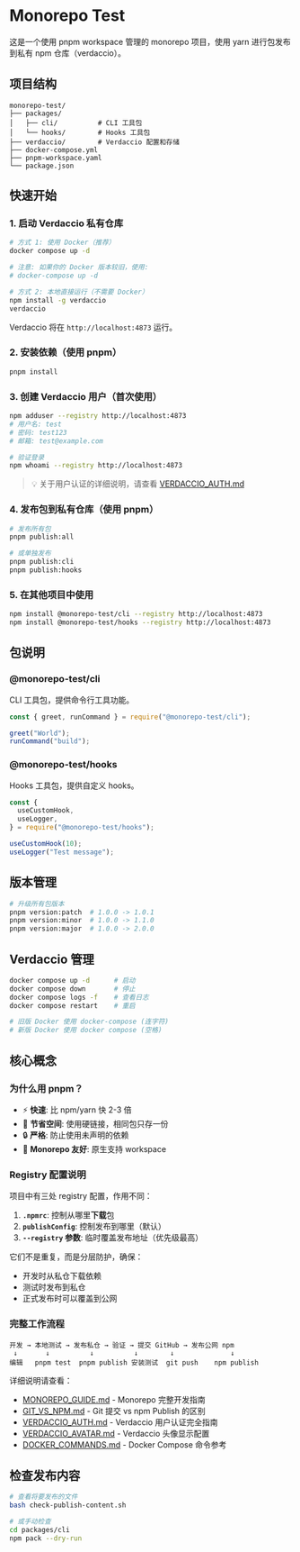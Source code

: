 # Monorepo Test

这是一个使用 pnpm workspace 管理的 monorepo 项目，使用 yarn 进行包发布到私有 npm 仓库（verdaccio）。

## 项目结构

```
monorepo-test/
├── packages/
│   ├── cli/          # CLI 工具包
│   └── hooks/        # Hooks 工具包
├── verdaccio/        # Verdaccio 配置和存储
├── docker-compose.yml
├── pnpm-workspace.yaml
└── package.json
```

## 快速开始

### 1. 启动 Verdaccio 私有仓库

```bash
# 方式 1: 使用 Docker（推荐）
docker compose up -d

# 注意: 如果你的 Docker 版本较旧，使用:
# docker-compose up -d

# 方式 2: 本地直接运行（不需要 Docker）
npm install -g verdaccio
verdaccio
```

Verdaccio 将在 `http://localhost:4873` 运行。

### 2. 安装依赖（使用 pnpm）

```bash
pnpm install
```

### 3. 创建 Verdaccio 用户（首次使用）

```bash
npm adduser --registry http://localhost:4873
# 用户名: test
# 密码: test123
# 邮箱: test@example.com

# 验证登录
npm whoami --registry http://localhost:4873
```

> 💡 关于用户认证的详细说明，请查看 [VERDACCIO_AUTH.md](./VERDACCIO_AUTH.md)

### 4. 发布包到私有仓库（使用 pnpm）

```bash
# 发布所有包
pnpm publish:all

# 或单独发布
pnpm publish:cli
pnpm publish:hooks
```

### 5. 在其他项目中使用

```bash
npm install @monorepo-test/cli --registry http://localhost:4873
npm install @monorepo-test/hooks --registry http://localhost:4873
```

## 包说明

### @monorepo-test/cli

CLI 工具包，提供命令行工具功能。

```javascript
const { greet, runCommand } = require("@monorepo-test/cli");

greet("World");
runCommand("build");
```

### @monorepo-test/hooks

Hooks 工具包，提供自定义 hooks。

```javascript
const {
  useCustomHook,
  useLogger,
} = require("@monorepo-test/hooks");

useCustomHook(10);
useLogger("Test message");
```

## 版本管理

```bash
# 升级所有包版本
pnpm version:patch  # 1.0.0 -> 1.0.1
pnpm version:minor  # 1.0.0 -> 1.1.0
pnpm version:major  # 1.0.0 -> 2.0.0
```

## Verdaccio 管理

```bash
docker compose up -d      # 启动
docker compose down       # 停止
docker compose logs -f    # 查看日志
docker compose restart    # 重启

# 旧版 Docker 使用 docker-compose (连字符)
# 新版 Docker 使用 docker compose (空格)
```

## 核心概念

### 为什么用 pnpm？

- ⚡️ **快速**: 比 npm/yarn 快 2-3 倍
- 💾 **节省空间**: 使用硬链接，相同包只存一份
- 🔒 **严格**: 防止使用未声明的依赖
- 🎯 **Monorepo 友好**: 原生支持 workspace

### Registry 配置说明

项目中有三处 registry 配置，作用不同：

1. **`.npmrc`**: 控制从哪里**下载**包
2. **`publishConfig`**: 控制发布到哪里（默认）
3. **`--registry` 参数**: 临时覆盖发布地址（优先级最高）

它们不是重复，而是分层防护，确保：

- 开发时从私仓下载依赖
- 测试时发布到私仓
- 正式发布时可以覆盖到公网

### 完整工作流程

```
开发 → 本地测试 → 发布私仓 → 验证 → 提交 GitHub → 发布公网 npm
 ↓       ↓          ↓          ↓        ↓              ↓
编辑   pnpm test  pnpm publish 安装测试  git push    npm publish
```

详细说明请查看：

- [MONOREPO_GUIDE.md](./MONOREPO_GUIDE.md) - Monorepo 完整开发指南
- [GIT_VS_NPM.md](./GIT_VS_NPM.md) - Git 提交 vs npm Publish 的区别
- [VERDACCIO_AUTH.md](./VERDACCIO_AUTH.md) - Verdaccio 用户认证完全指南
- [VERDACCIO_AVATAR.md](./VERDACCIO_AVATAR.md) - Verdaccio 头像显示配置
- [DOCKER_COMMANDS.md](./DOCKER_COMMANDS.md) - Docker Compose 命令参考

## 检查发布内容

```bash
# 查看将要发布的文件
bash check-publish-content.sh

# 或手动检查
cd packages/cli
npm pack --dry-run
```
